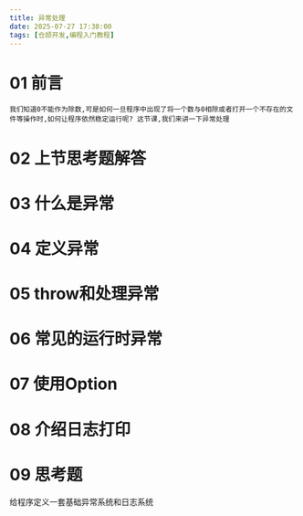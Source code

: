 ```yaml
---
title: 异常处理
date: 2025-07-27 17:38:00 
tags: [仓颉开发,编程入门教程]
---
```


# 01 前言
    我们知道0不能作为除数,可是如何一旦程序中出现了将一个数与0相除或者打开一个不存在的文件等操作时,如何让程序依然稳定运行呢? 这节课,我们来讲一下异常处理
# 02 上节思考题解答

# 03 什么是异常
# 04 定义异常
# 05 throw和处理异常
# 06 常见的运行时异常
# 07 使用Option
# 08 介绍日志打印
# 09 思考题
给程序定义一套基础异常系统和日志系统
 